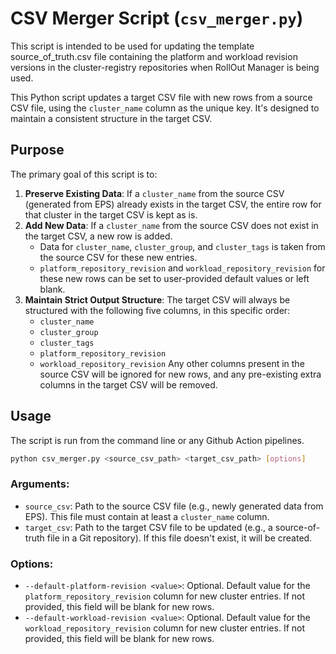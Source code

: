 # CSV Merger Script (`csv_merger.py`)

This script is intended to be used for updating the template source_of_truth.csv file containing the platform and workload revision versions in the cluster-registry repositories when RollOut Manager is being used.

This Python script updates a target CSV file with new rows from a source CSV file, using the `cluster_name` column as the unique key. It's designed to maintain a consistent structure in the target CSV.

## Purpose

The primary goal of this script is to:
1.  **Preserve Existing Data**: If a `cluster_name` from the source CSV (generated from EPS) already exists in the target CSV, the entire row for that cluster in the target CSV is kept as is.
2.  **Add New Data**: If a `cluster_name` from the source CSV does not exist in the target CSV, a new row is added.
    *   Data for `cluster_name`, `cluster_group`, and `cluster_tags` is taken from the source CSV for these new entries.
    *   `platform_repository_revision` and `workload_repository_revision` for these new rows can be set to user-provided default values or left blank.
3.  **Maintain Strict Output Structure**: The target CSV will always be structured with the following five columns, in this specific order:
    *   `cluster_name`
    *   `cluster_group`
    *   `cluster_tags`
    *   `platform_repository_revision`
    *   `workload_repository_revision`
    Any other columns present in the source CSV will be ignored for new rows, and any pre-existing extra columns in the target CSV will be removed.

## Usage

The script is run from the command line or any Github Action pipelines.

```bash
python csv_merger.py <source_csv_path> <target_csv_path> [options]
```

### Arguments:

*   `source_csv`: Path to the source CSV file (e.g., newly generated data from EPS). This file must contain at least a `cluster_name` column.
*   `target_csv`: Path to the target CSV file to be updated (e.g., a source-of-truth file in a Git repository). If this file doesn't exist, it will be created.

### Options:

*   `--default-platform-revision <value>`: Optional. Default value for the `platform_repository_revision` column for new cluster entries. If not provided, this field will be blank for new rows.
*   `--default-workload-revision <value>`: Optional. Default value for the `workload_repository_revision` column for new cluster entries. If not provided, this field will be blank for new rows.